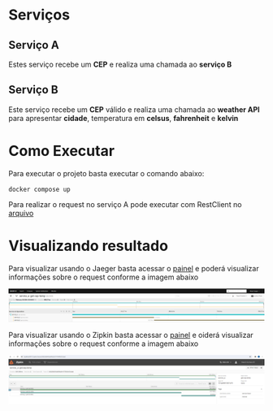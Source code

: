 # Serviços

## Serviço A
Estes serviço recebe um **CEP** e realiza uma chamada ao **serviço B**

## Serviço B
Este serviço recebe um **CEP** válido e realiza uma chamada ao **weather API** para apresentar **cidade**, temperatura em **celsus**, **fahrenheit** e **kelvin**

# Como Executar
Para executar o projeto basta executar o comando abaixo:
```
docker compose up
```

Para realizar o request no serviço A pode executar com RestClient no [arquivo](./service_a/api/cep.http)

# Visualizando resultado
Para visualizar usando o Jaeger basta acessar o [painel](http://localhost:16686/search) e poderá visualizar informações sobre o request conforme a imagem abaixo

![painel](./docs/print.png)

Para visualizar usando o Zipkin basta acessar o [painel](http://localhost:9411/zipkin) e oiderá visualizar informações sobre o request conforme a imagem abaixo

![painel](./docs/zipkin.png)